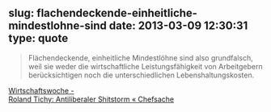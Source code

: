 slug: flachendeckende-einheitliche-mindestlohne-sind
date: 2013-03-09 12:30:31
type: quote
---

> Flächendeckende, einheitliche Mindestlöhne sind also grundfalsch, weil sie weder die wirtschaftliche Leistungsfähigkeit von Arbeitgebern berücksichtigen noch die unterschiedlichen Lebenshaltungskosten.

[Wirtschaftswoche -  
 Roland Tichy: Antiliberaler Shitstorm « Chefsache](http://blog.wiwo.de/chefsache/2013/03/09/antiliberaler-shitstorm/)
